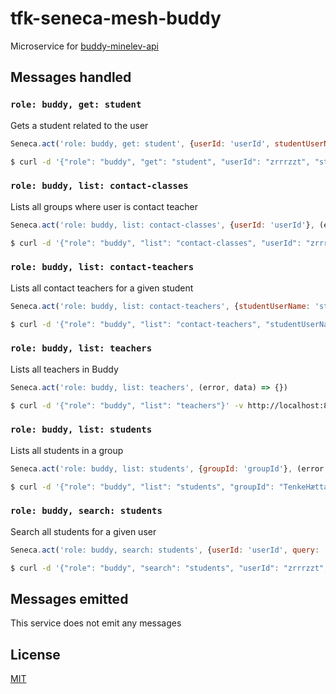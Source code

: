 # tfk-seneca-mesh-buddy
Microservice for [buddy-minelev-api](https://github.com/telemark/buddy-minelev-api)

## Messages handled
### ```role: buddy, get: student```
Gets  a student related to the user
```javascript
Seneca.act('role: buddy, get: student', {userId: 'userId', studentUserName: 'studentUserName'}, (error, data) => {})
```
```sh
$ curl -d '{"role": "buddy", "get": "student", "userId": "zrrrzzt", "studentUserName":"maccyber"}' -v http://localhost:8000/act 
```

### ```role: buddy, list: contact-classes```
Lists all groups where user is contact teacher
```javascript
Seneca.act('role: buddy, list: contact-classes', {userId: 'userId'}, (error, data) => {})
```
```sh
$ curl -d '{"role": "buddy", "list": "contact-classes", "userId": "zrrrzzt"}' -v http://localhost:8000/act 
```

### ```role: buddy, list: contact-teachers```
Lists all contact teachers for a given student
```javascript
Seneca.act('role: buddy, list: contact-teachers', {studentUserName: 'studentUserName'}, (error, data) => {})
```
```sh
$ curl -d '{"role": "buddy", "list": "contact-teachers", "studentUserName":"maccyber"}' -v http://localhost:8000/act 
```

### ```role: buddy, list: teachers```
Lists all teachers in Buddy
```javascript
Seneca.act('role: buddy, list: teachers', (error, data) => {})
```
```sh
$ curl -d '{"role": "buddy", "list": "teachers"}' -v http://localhost:8000/act 
```

### ```role: buddy, list: students```
Lists all students in a group
```javascript
Seneca.act('role: buddy, list: students', {groupId: 'groupId'}, (error, data) => {})
```
```sh
$ curl -d '{"role": "buddy", "list": "students", "groupId": "TenkeHætta"}' -v http://localhost:8000/act 
```

### ```role: buddy, search: students```
Search all students for a given user
```javascript
Seneca.act('role: buddy, search: students', {userId: 'userId', query: 'query'}, (error, data) => {})
```
```sh
$ curl -d '{"role": "buddy", "search": "students", "userId": "zrrrzzt", "query":"Jonas"}' -v http://localhost:8000/act 
```

## Messages emitted
This service does not emit any messages

## License
[MIT](LICENSE)
